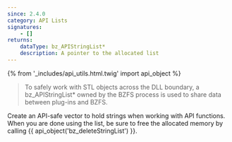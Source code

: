 ```yaml
---
since: 2.4.0
category: API Lists
signatures:
    - []
returns:
    dataType: bz_APIStringList*
    description: A pointer to the allocated list
---
```


{% from '_includes/api_utils.html.twig' import api_object %}

> To safely work with STL objects across the DLL boundary, a bz_APIStringList\* owned by the BZFS process is used to share data between plug-ins and BZFS.

Create an API-safe vector to hold strings when working with API functions. When you are done using the list, be sure to free the allocated memory by calling {{ api_object('bz_deleteStringList') }}.
